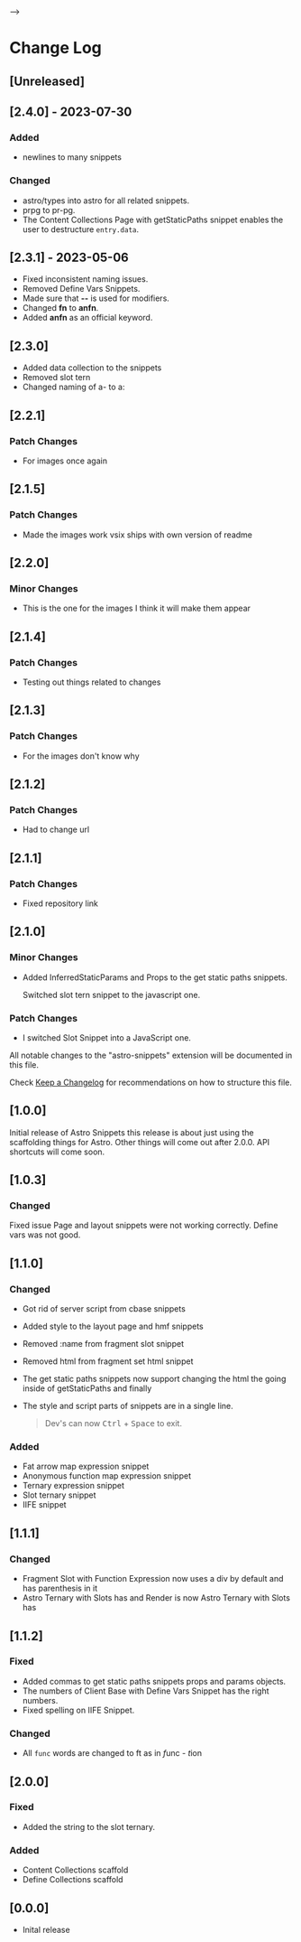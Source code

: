 <!-- <!-- markdownlint-disable no-duplicate-heading--> -->
# Change Log

## [Unreleased]

## [2.4.0] - 2023-07-30

### Added

- newlines to many snippets

### Changed

- astro/types into astro for all related snippets.
- prpg to pr-pg.
- The Content Collections Page with getStaticPaths snippet enables the user to destructure `entry.data`.
  
## [2.3.1] - 2023-05-06

- Fixed inconsistent naming issues.
- Removed Define Vars Snippets.
- Made sure that **--** is used for modifiers.
- Changed  **fn** to **anfn**.
- Added **anfn** as an official keyword.

## [2.3.0]

- Added data collection to the snippets
- Removed slot tern
- Changed naming of a- to a:  

## [2.2.1]

### Patch Changes

- For images once again

## [2.1.5]

### Patch Changes

- Made the images work vsix ships with own version of readme

## [2.2.0]

### Minor Changes

- This is the one for the images I think it will make them appear

## [2.1.4]

### Patch Changes

- Testing out things related to changes

## [2.1.3]

### Patch Changes

- For the images don't know why

## [2.1.2]

### Patch Changes

- Had to change url

## [2.1.1]

### Patch Changes

- Fixed repository link

## [2.1.0]

### Minor Changes

- Added InferredStaticParams and Props to the get static paths snippets.

  Switched slot tern snippet to the javascript one.

### Patch Changes

- I switched Slot Snippet into a JavaScript one.

All notable changes to the "astro-snippets" extension will be documented in this file.

Check [Keep a Changelog](http://keepachangelog.com/) for recommendations on how to structure this file.

## [1.0.0]

Initial release of Astro Snippets this release is about just using the scaffolding things for Astro. Other things will come out after 2.0.0.
API shortcuts will come soon.

## [1.0.3]

### Changed

Fixed issue Page and layout snippets were not working correctly.
Define vars was not good.

## [1.1.0]

### Changed

- Got rid of server script from cbase snippets

- Added style to the layout page and hmf snippets
- Removed :name from fragment slot snippet
- Removed html from fragment set html snippet
- The get static paths snippets now support changing the html the going inside of getStaticPaths and finally
- The style and script parts of snippets are in a single line.
  > Dev's can now <kbd>Ctrl</kbd> + <kbd>Space</kbd> to exit.

### Added

- Fat arrow map expression snippet
- Anonymous function map expression snippet
- Ternary expression snippet
- Slot ternary snippet
- IIFE snippet

## [1.1.1]

### Changed

- Fragment Slot with Function Expression now uses a div by default and has parenthesis in it
- Astro Ternary with Slots has and Render is now Astro Ternary with Slots has

## [1.1.2]

### Fixed

- Added commas to get static paths snippets props and params objects.
- The numbers of Client Base with Define Vars Snippet has the right numbers.
- Fixed spelling on IIFE Snippet.

### Changed

- All `func` words are changed to ft as in *f*unc - *t*ion

## [2.0.0]

### Fixed

- Added the string to the slot ternary.

### Added

- Content Collections scaffold
- Define Collections scaffold

## [0.0.0]

- Inital release
